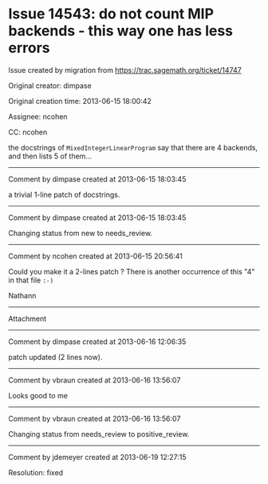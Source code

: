 # Issue 14543: do not count MIP backends - this way one has less errors

Issue created by migration from https://trac.sagemath.org/ticket/14747

Original creator: dimpase

Original creation time: 2013-06-15 18:00:42

Assignee: ncohen

CC:  ncohen

the docstrings of `MixedIntegerLinearProgram` say that there are 4 backends, and then lists 5 of them...


---

Comment by dimpase created at 2013-06-15 18:03:45

a trivial 1-line patch of docstrings.


---

Comment by dimpase created at 2013-06-15 18:03:45

Changing status from new to needs_review.


---

Comment by ncohen created at 2013-06-15 20:56:41

Could you make it a 2-lines patch ? There is another occurrence of this "4" in that file `:-)`

Nathann


---

Attachment


---

Comment by dimpase created at 2013-06-16 12:06:35

patch updated (2 lines now).


---

Comment by vbraun created at 2013-06-16 13:56:07

Looks good to me


---

Comment by vbraun created at 2013-06-16 13:56:07

Changing status from needs_review to positive_review.


---

Comment by jdemeyer created at 2013-06-19 12:27:15

Resolution: fixed
